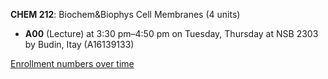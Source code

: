 **CHEM 212**: Biochem&Biophys Cell Membranes (4 units)

- **A00** (Lecture) at 3:30 pm–4:50 pm on Tuesday, Thursday at NSB 2303 by Budin, Itay (A16139133)

[Enrollment numbers over time](./CHEM212.tsv)
